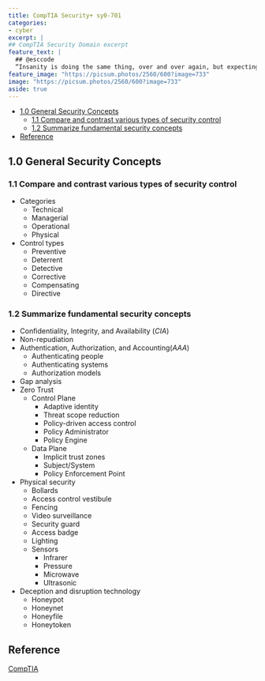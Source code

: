 ```yaml
---
title: CompTIA Security+ sy0-701
categories:
- cyber
excerpt: |
## CompTIA Security Domain excerpt
feature_text: |  
  ## @esccode
  “Insanity is doing the same thing, over and over again, but expecting different results.” ― Narcotics Anonymous
feature_image: "https://picsum.photos/2560/600?image=733"
image: "https://picsum.photos/2560/600?image=733"
aside: true
---
```


- [1.0 General Security Concepts](#10-general-security-concepts)
  - [1.1 Compare and contrast various types of security control](#11-compare-and-contrast-various-types-of-security-control)
  - [1.2 Summarize fundamental security concepts](#12-summarize-fundamental-security-concepts)
- [Reference](#reference)

## 1.0 General Security Concepts

### 1.1 Compare and contrast various types of security control

- Categories
  - Technical
  - Managerial
  - Operational
  - Physical
- Control types
  - Preventive
  - Deterrent
  - Detective
  - Corrective
  - Compensating
  - Directive

### 1.2 Summarize fundamental security concepts

- Confidentiality, Integrity, and Availability (*CIA*)
- Non-repudiation
- Authentication, Authorization, and Accounting(*AAA*)
  - Authenticating people
  - Authenticating systems
  - Authorization models
- Gap analysis
- Zero Trust
  - Control Plane
    - Adaptive identity
    - Threat scope reduction
    - Policy-driven access control
    - Policy Administrator
    - Policy Engine
  - Data Plane
    - Implicit trust zones
    - Subject/System
    - Policy Enforcement Point
- Physical security
  - Bollards
  - Access control vestibule
  - Fencing
  - Video surveillance
  - Security guard
  - Access badge
  - Lighting
  - Sensors
    - Infrarer
    - Pressure
    - Microwave
    - Ultrasonic
- Deception and disruption technology
  - Honeypot
  - Honeynet
  - Honeyfile
  - Honeytoken

## Reference

[CompTIA](https://comptia.org)

